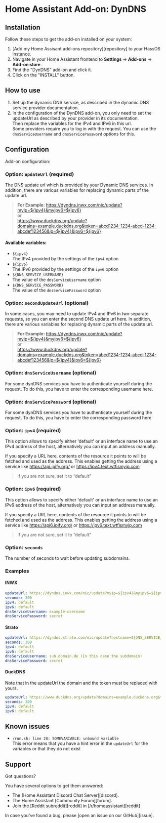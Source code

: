 # Home Assistant Add-on: DynDNS

## Installation

Follow these steps to get the add-on installed on your system:

1. [Add my Home Assisant add-ons repository][repository] to your HassOS instance. 
2. Navigate in your Home Assistant frontend to **Settings** -> **Add-ons** -> **Add-on store**. 
3. Find the "DynDNS" add-on and click it. 
4. Click on the "INSTALL" button.

## How to use

1. Set up the dynamic DNS service, as described in the dynamic DNS service provider documentation.
2. In the configuration of the DynDNS add-on, you only need to set the updateUrl as described by your provider in its documentation.  
Then replace the variables for the IPv4 and IPv6 in this url.  
Some providers require you to log in with the request. You can use the `dnsServiceUsername` and `dnsServicePassword` options for this.

## Configuration 

Add-on configuration:

### Option: `updateUrl` (required)

The DNS update url which is provided by your Dynamic DNS services.
In addition, there are various variables for replacing dynamic parts of the update url.

> **For Example:** https://dyndns.inwx.com/nic/update?myip=${ipv4}&myipv6=${ipv6}  
or  
> https://www.duckdns.org/update?domains=example.duckdns.org&token=abcd1234-1234-abcd-1234-abcdef123456&ip=${ipv4}&ipv6=${ipv6}

#### Available variables:
- `${ipv4}`  
  The IPv4 provided by the settings of the `ipv4` option
- `${ipv6}`  
  The IPv6 provided by the settings of the `ipv6` option
- `${DNS_SERVICE_USERNAME}`  
  The value of the `dnsServiceUsername` option
- `${DNS_SERVICE_PASSWORD}`  
  The value of the `dnsServicePassword` option

### Option: `secondUpdateUrl` (optional)

In some cases, you may need to update IPv4 and IPv6 in two separate requests, so you can enter the second DNS update url here.
In addition, there are various variables for replacing dynamic parts of the update url.

> **For Example:** https://dyndns.inwx.com/nic/update?myip=${ipv4}&myipv6=${ipv6}  
or  
> https://www.duckdns.org/update?domains=example.duckdns.org&token=abcd1234-1234-abcd-1234-abcdef123456&ip=${ipv4}&ipv6=${ipv6}

### Option: `dnsServiceUsername` (optional)

For some dynDNS services you have to authenticate yourself during the request.
To do this, you have to enter the corresponding username here.

### Option: `dnsServicePassword` (optional)

For some dynDNS services you have to authenticate yourself during the request.
To do this, you have to enter the corresponding password here

### Option: `ipv4` (required)

This option allows to specify either 'default' or an interface name to use an IPv4 
address of the host, alternatively you can input an address manually.

If you specify a URL here, contents of the resource it points to will be
fetched and used as the address. This enables getting the address using
a service like https://api.ipify.org/ or https://ipv4.text.wtfismyip.com

> If you are not sure, set it to “default”

### Option: `ipv6` (required)

This option allows to specify either 'default' or an interface name to use an IPv6 
address of the host, alternatively you can input an address manually.

If you specify a URL here, contents of the resource it points to will be
fetched and used as the address. This enables getting the address using
a service like https://api6.ipify.org/ or https://ipv6.text.wtfismyip.com

> If you are not sure, set it to “default”

### Option: `seconds`

The number of seconds to wait before updating subdomains.

### Examples

#### INWX
```yaml
updateUrl: https://dyndns.inwx.com/nic/update?myip=${ipv4}&myipv6=${ipv6}
seconds: 300
ipv4: default
ipv6: default
dnsServiceUsername: example-username
dnsServicePassword: secret
```

#### Strato
```yaml
updateUrl: https://dyndns.strato.com/nic/update?hostname=${DNS_SERVICE_USERNAME}&myip=${ipv4},${ipv6}
seconds: 300
ipv4: default
ipv6: default
dnsServiceUsername: sub.domain.de (In this case the subdomain) 
dnsServicePassword: secret
```

#### DuckDNS
Note that in the updateUrl the domain and the token must be replaced with yours.
```yaml
updateUrl: https://www.duckdns.org/update?domains=example.duckdns.org&token=abcd1234-1234-abcd-1234-abcdef123456&ip=${ipv4}&ipv6=${ipv6}
seconds: 300
ipv4: default
ipv6: default
```

## Known issues

- `/run.sh: line 28: SOMEVARIABLE: unbound variable`  
  This error means that you have a hint error in the `updateUrl` for the variables or that they do not exist

## Support

Got questions?

You have several options to get them answered:

- The [Home Assistant Discord Chat Server][discord].
- The Home Assistant [Community Forum][forum].
- Join the [Reddit subreddit][reddit] in [/r/homeassistant][reddit]

In case you've found a bug, please [open an issue on our GitHub][issue].